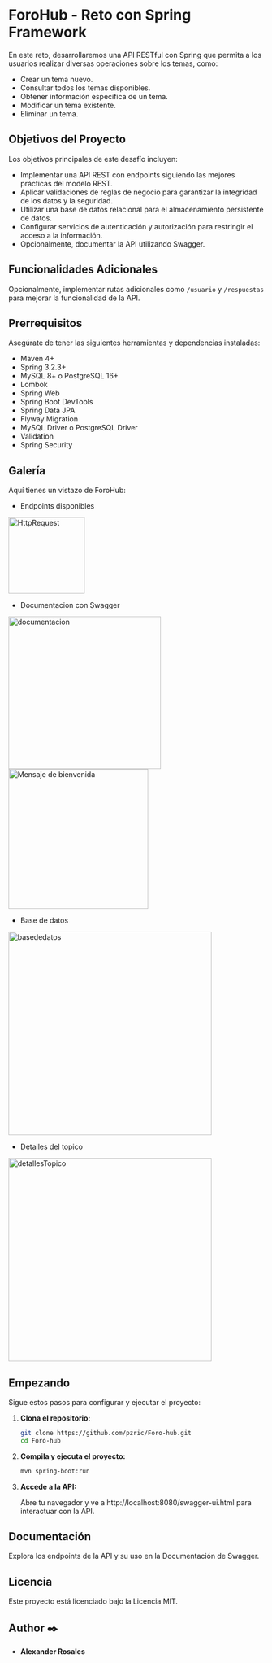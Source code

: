 # ForoHub - Reto con Spring Framework

En este reto, desarrollaremos una API RESTful con Spring que permita a los usuarios realizar diversas operaciones sobre los temas, como:

- Crear un tema nuevo.
- Consultar todos los temas disponibles.
- Obtener información específica de un tema.
- Modificar un tema existente.
- Eliminar un tema.

## Objetivos del Proyecto

Los objetivos principales de este desafío incluyen:

- Implementar una API REST con endpoints siguiendo las mejores prácticas del modelo REST.
- Aplicar validaciones de reglas de negocio para garantizar la integridad de los datos y la seguridad.
- Utilizar una base de datos relacional para el almacenamiento persistente de datos.
- Configurar servicios de autenticación y autorización para restringir el acceso a la información.
- Opcionalmente, documentar la API utilizando Swagger.

## Funcionalidades Adicionales

Opcionalmente, implementar rutas adicionales como `/usuario` y `/respuestas` para mejorar la funcionalidad de la API.

## Prerrequisitos 

Asegúrate de tener las siguientes herramientas y dependencias instaladas:

- Maven 4+
- Spring 3.2.3+
- MySQL 8+ o PostgreSQL 16+
- Lombok
- Spring Web
- Spring Boot DevTools
- Spring Data JPA
- Flyway Migration
- MySQL Driver o PostgreSQL Driver
- Validation
- Spring Security

## Galería

Aquí tienes un vistazo de ForoHub:

- Endpoints disponibles

<img src="img/HttpRequest.png" alt="HttpRequest" width="150"/>

- Documentacion con Swagger

<img src="img/documentacion1.png" alt="documentacion" width="300"/> <img src="img/documentacion2.png" alt="Mensaje de bienvenida" width="275"/>

- Base de datos

<img src="img/DB.png" alt="basededatos" width="400"/>

- Detalles del topico

<img src="img/detallesTopico.png" alt="detallesTopico" width="400"/>




## Empezando

Sigue estos pasos para configurar y ejecutar el proyecto:

1. **Clona el repositorio:**

   ```bash
   git clone https://github.com/pzric/Foro-hub.git
   cd Foro-hub

2. **Compila y ejecuta el proyecto:**

   ```bash
   mvn spring-boot:run

3. **Accede a la API:**

    Abre tu navegador y ve a http://localhost:8080/swagger-ui.html para interactuar con la API.
  
## Documentación

Explora los endpoints de la API y su uso en la Documentación de Swagger.

## Licencia
Este proyecto está licenciado bajo la Licencia MIT.

## Author ✒️

* **Alexander Rosales**  
